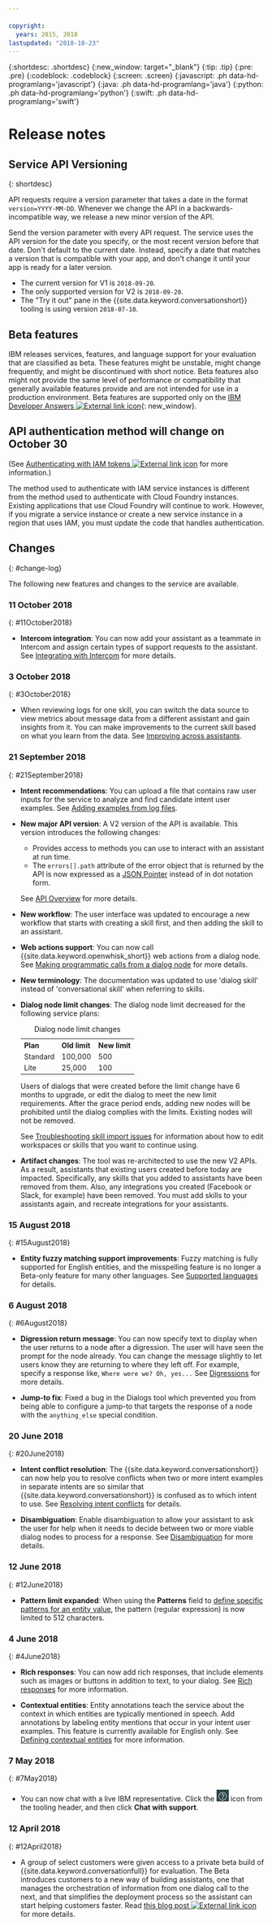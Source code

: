 ```yaml
---

copyright:
  years: 2015, 2018
lastupdated: "2018-10-23"
---
```


{:shortdesc: .shortdesc}
{:new_window: target="_blank"}
{:tip: .tip}
{:pre: .pre}
{:codeblock: .codeblock}
{:screen: .screen}
{:javascript: .ph data-hd-programlang='javascript'}
{:java: .ph data-hd-programlang='java'}
{:python: .ph data-hd-programlang='python'}
{:swift: .ph data-hd-programlang='swift'}

# Release notes

## Service API Versioning
{: shortdesc}

API requests require a version parameter that takes a date in the format `version=YYYY-MM-DD`. Whenever we change the API in a backwards-incompatible way, we release a new minor version of the API.

Send the version parameter with every API request. The service uses the API version for the date you specify, or the most recent version before that date. Don't default to the current date. Instead, specify a date that matches a version that is compatible with your app, and don't change it until your app is ready for a later version.

- The current version for V1 is `2018-09-20`.
- The only supported version for V2 is `2018-09-20`.
- The "Try it out" pane in the {{site.data.keyword.conversationshort}} tooling is using version `2018-07-10`.

## Beta features

IBM releases services, features, and language support for your evaluation that are classified as beta. These features might be unstable, might change frequently, and might be discontinued with short notice. Beta features also might not provide the same level of performance or compatibility that generally available features provide and are not intended for use in a production environment. Beta features are supported only on the [IBM Developer Answers ![External link icon](../../icons/launch-glyph.svg "External link icon")](https://developer.ibm.com/answers/topics/watson-assistant/){: new_window}.

## API authentication method will change on October 30

(See [Authenticating with IAM tokens ![External link icon](../../icons/launch-glyph.svg "External link icon")](https://console.bluemix.net/docs/services/watson/getting-started-iam.html) for more information.)

The method used to authenticate with IAM service instances is different from the method used to authenticate with Cloud Foundry instances. Existing applications that use Cloud Foundry will continue to work. However, if you migrate a service instance or create a new service instance in a region that uses IAM, you must update the code that handles authentication.

## Changes
{: #change-log}

The following new features and changes to the service are available.

### 11 October 2018
{: #11October2018}

- **Intercom integration**: You can now add your assistant as a teammate in Intercom and assign certain types of support requests to the assistant. See [Integrating with Intercom](deploy-intercom.html) for more details.

### 3 October 2018
{: #3October2018}

- When reviewing logs for one skill, you can switch the data source to view metrics about message data from a different assistant and gain insights from it. You can make improvements to the current skill based on what you learn from the data. See [Improving across assistants](logs.html#deploy_id).

### 21 September 2018
{: #21September2018}

- **Intent recommendations**: You can upload a file that contains raw user inputs for the service to analyze and find candidate intent user examples. See [Adding examples from log files](intents.html#intent-recommendations).
- **New major API version**: A V2 version of the API is available. This version introduces the following changes:

  - Provides access to methods you can use to interact with an assistant at run time.
  - The `errors[].path` attribute of the error object that is returned by the API is now expressed as a [JSON Pointer](https://tools.ietf.org/html/rfc6901) instead of in dot notation form.

  See [API Overview](api-overview.html) for more details.

- **New workflow**: The user interface was updated to encourage a new workflow that starts with creating a skill first, and then adding the skill to an assistant.
- **Web actions support**: You can now call {{site.data.keyword.openwhisk_short}} web actions from a dialog node. See [Making programmatic calls from a dialog node](dialog-actions.html) for more details.
- **New terminology**: The documentation was updated to use 'dialog skill' instead of 'conversational skill' when referring to skills.
- **Dialog node limit changes**: The dialog node limit decreased for the following service plans:

  <table>
  <caption>Dialog node limit changes</caption>
    <tr>
      <th>Plan</th>
      <th>Old limit</th>
      <th>New limit</th>
    </tr>
    <tr>
      <td>Standard</td>
      <td>100,000</td>
      <td>500</td>
    </tr>
    <tr>
       <td>Lite</td>
       <td>25,000</td>
       <td>100</td>
    </tr>
  </table>

    Users of dialogs that were created before the limit change have 6 months to upgrade, or edit the dialog to meet the new limit requirements. After the grace period ends, adding new nodes will be prohibited until the dialog complies with the limits. Existing nodes will not be removed.

    See [Troubleshooting skill import issues](create-skill.html#import-errors) for information about how to edit workspaces or skills that you want to continue using.

-  **Artifact changes**: The tool was re-architected to use the new V2 APIs. As a result, assistants that existing users created before today are impacted. Specifically, any skills that you added to assistants have been removed from them. Also, any integrations you created (Facebook or Slack, for example) have been removed. You must add skills to your assistants again, and recreate integrations for your assistants.

### 15 August 2018
{: #15August2018}

- **Entity fuzzy matching support improvements**: Fuzzy matching is fully supported for English entities, and the misspelling feature is no longer a Beta-only feature for many other languages. See [Supported languages](lang-support.html) for details.

### 6 August 2018
{: #6August2018}

- **Digression return message**: You can now specify text to display when the user returns to a node after a digression. The user will have seen the prompt for the node already. You can change the message slightly to let users know they are returning to where they left off. For example, specify a response like, `Where were we? Oh, yes...` See [Digressions](dialog-runtime.html#digressions) for more details.

- **Jump-to fix**: Fixed a bug in the Dialogs tool which prevented you from being able to configure a jump-to that targets the response of a node with the `anything_else` special condition.

### 20 June 2018
{: #20June2018}

- **Intent conflict resolution**: The {{site.data.keyword.conversationshort}} can now help you to resolve conflicts when two or more intent examples in separate intents are so similar that {{site.data.keyword.conversationshort}} is confused as to which intent to use. See [Resolving intent conflicts](intents.html#conflict-intents) for details.

- **Disambiguation**: Enable disambiguation to allow your assistant to ask the user for help when it needs to decide between two or more viable dialog nodes to process for a response. See [Disambiguation](dialog-runtime.html#disambiguation) for more details.

### 12 June 2018
{: #12June2018}

- **Pattern limit expanded**: When using the **Patterns** field to [define specific patterns for an entity value](entities.html#patterns), the pattern (regular expression) is now limited to 512 characters.

### 4 June 2018
{: #4June2018}

- **Rich responses**: You can now add rich responses, that include elements such as images or buttons in addition to text, to your dialog. See [Rich responses](dialog-overview.html#multimedia) for more information.

- **Contextual entities**: Entity annotations teach the service about the context in which entities are typically mentioned in speech. Add annotations by labeling entity mentions that occur in your intent user examples. This feature is currently available for English only. See [Defining contextual entities](entities.html#defining-contextual-entities) for more information.

### 7 May 2018
{: #7May2018}

- You can now chat with a live IBM representative. Click the ![Help](images/help_icon.png) icon from the tooling header, and then click **Chat with support**.

### 12 April 2018
{: #12April2018}

- A group of select customers were given access to a private beta build of {{site.data.keyword.conversationfull}} for evaluation. The Beta introduces customers to a new way of building assistants, one that manages the orchestration of information from one dialog call to the next, and that simplifies the deployment process so the assistant can start helping customers faster. Read [this blog post ![External link icon](../../icons/launch-glyph.svg "External link icon")](https://www.ibm.com/blogs/watson/2018/03/the-future-of-watson-conversation-watson-assistant/) for more details.
